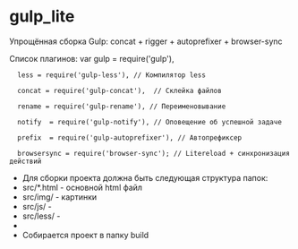 # gulp_lite
Упрощённая сборка Gulp: concat + rigger + autoprefixer + browser-sync

Список плагинов:
var   gulp = require('gulp'),

      less = require('gulp-less'), // Компилятор less
      
      concat = require('gulp-concat'),  // Склейка файлов
      
      rename = require('gulp-rename'), // Переименовывание
      
      notify  = require('gulp-notify'), // Оповещение об успешной задаче
      
      prefix  = require('gulp-autoprefixer'), // Автопрефиксер
      
      browsersync = require('browser-sync'); // Litereload + синхронизация действий
      
      
 * Для сборки проекта должна быть следующая структура папок:
 * src/*.html - основной html файл
 * src/img/ - картинки
 * src/js/ - 
 * src/less/ - 
 * 
 * Собирается проект в папку build

